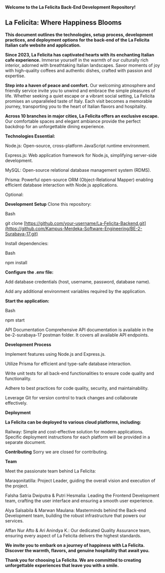**Welcome to the La Felicita Back-End Development Repository!**

## La Felicita: Where Happiness Blooms

**This document outlines the technologies, setup process, development practices, and deployment options for the back-end of the La Felicita Italian cafe website and application.**

**Since 2023, La Felicita has captivated hearts with its enchanting Italian cafe experience.** Immerse yourself in the warmth of our culturally rich interior, adorned with breathtaking Italian landscapes. Savor moments of joy with high-quality coffees and authentic dishes, crafted with passion and expertise.

**Step into a haven of peace and comfort.** Our welcoming atmosphere and friendly service invite you to unwind and embrace the simple pleasures of life. Whether seeking a quiet escape or a vibrant social setting, La Felicita promises an unparalleled taste of Italy. Each visit becomes a memorable journey, transporting you to the heart of Italian flavors and hospitality.

**Across 10 branches in major cities, La Felicita offers an exclusive escape.** Our comfortable spaces and elegant ambiance provide the perfect backdrop for an unforgettable dining experience.

**Technologies
Essential:**

Node.js: Open-source, cross-platform JavaScript runtime environment.

Express.js: Web application framework for Node.js, simplifying server-side development.

MySQL: Open-source relational database management system (RDMS).

Prisma: Powerful open-source ORM (Object-Relational Mapper) enabling efficient database interaction with Node.js applications.

Optional:


**Development Setup**
Clone this repository:

Bash

git clone [https://github.com/your-username/La-Felicita-Backend.git](https://github.com/Kampus-Merdeka-Software-Engineering/BE-2-Surabaya-17.git)

Install dependencies:

Bash

npm install

**Configure the .env file:**


Add database credentials (host, username, password, database name).

Add any additional environment variables required by the application.

**Start the application:**


Bash

npm start

API Documentation
Comprehensive API documentation is available in the be-2-surabaya-17 postman folder. It covers all available API endpoints.

**Development Process**


Implement features using Node.js and Express.js.

Utilize Prisma for efficient and type-safe database interaction.

Write unit tests for all back-end functionalities to ensure code quality and functionality.

Adhere to best practices for code quality, security, and maintainability.

Leverage Git for version control to track changes and collaborate effectively.

**Deployment**


**La Felicita can be deployed to various cloud platforms, including:**



Railway: Simple and cost-effective solution for modern applications.
Specific deployment instructions for each platform will be provided in a separate document.



**Contributing**
Sorry we are closed for contributing.



**Team**

Meet the passionate team behind La Felicita:

Maraqonitatilla: Project Leader, guiding the overall vision and execution of the project.

Falsha Satria Dwiputra & Putri Hesmalia: Leading the Frontend Development team, crafting the user interface and ensuring a smooth user experience.

Alya Salsabila & Marwan Maulana: Masterminds behind the Back-end Development team, building the robust infrastructure that powers our services.

Affan Nur Afto & Ari Anindya K.: Our dedicated Quality Assurance team, ensuring every aspect of La Felicita delivers the highest standards.

**We invite you to embark on a journey of happiness with La Felicita. Discover the warmth, flavors, and genuine hospitality that await you.**

**Thank you for choosing La Felicita. We are committed to creating unforgettable experiences that leave you with a smile.**
